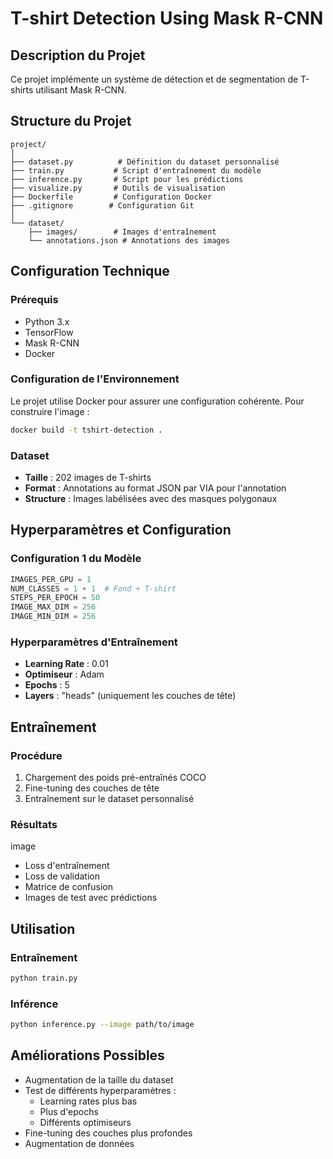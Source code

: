 # T-shirt Detection Using Mask R-CNN

## Description du Projet
Ce projet implémente un système de détection et de segmentation de T-shirts utilisant Mask R-CNN. 

## Structure du Projet
```
project/
│
├── dataset.py          # Définition du dataset personnalisé
├── train.py           # Script d'entraînement du modèle
├── inference.py       # Script pour les prédictions
├── visualize.py       # Outils de visualisation
├── Dockerfile         # Configuration Docker
├── .gitignore        # Configuration Git
│
└── dataset/
    ├── images/        # Images d'entraînement
    └── annotations.json # Annotations des images
```

## Configuration Technique

### Prérequis
- Python 3.x
- TensorFlow
- Mask R-CNN
- Docker

### Configuration de l'Environnement
Le projet utilise Docker pour assurer une configuration cohérente. Pour construire l'image :

```bash
docker build -t tshirt-detection .
```

### Dataset
- **Taille** : 202 images de T-shirts
- **Format** : Annotations au format JSON par VIA pour l'annotation 
- **Structure** : Images labélisées avec des masques polygonaux

## Hyperparamètres et Configuration

### Configuration 1 du Modèle
```python
IMAGES_PER_GPU = 1
NUM_CLASSES = 1 + 1  # Fond + T-shirt
STEPS_PER_EPOCH = 50
IMAGE_MAX_DIM = 256
IMAGE_MIN_DIM = 256
```

### Hyperparamètres d'Entraînement
- **Learning Rate** : 0.01
- **Optimiseur** : Adam
- **Epochs** : 5
- **Layers** : "heads" (uniquement les couches de tête)

## Entraînement

### Procédure
1. Chargement des poids pré-entraînés COCO
2. Fine-tuning des couches de tête
3. Entraînement sur le dataset personnalisé

### Résultats
  image
- Loss d'entraînement
- Loss de validation
- Matrice de confusion
- Images de test avec prédictions

## Utilisation

### Entraînement
```bash
python train.py
```

### Inférence
```bash
python inference.py --image path/to/image
```

## Améliorations Possibles
- Augmentation de la taille du dataset
- Test de différents hyperparamètres :
  - Learning rates plus bas
  - Plus d'epochs
  - Différents optimiseurs
- Fine-tuning des couches plus profondes
- Augmentation de données


